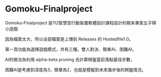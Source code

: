# Gomoku-Finalproject
Gomoku-Finalproject 是112智慧型行動裝置軟體設計課程設計的期末專案五子棋小遊戲

因為檔案太大，所以全部檔案是上傳到 Releases 的 Hostedfile1.0。

第一頁功能為選擇遊戲模式，共有三種，雙人對決、簡單AI、困難AI。

AI的做法為利用 alpha-beta pruning 去計算棋盤當前落點最佳步數，

困難AI是考慮到深度為3，簡單為2，也就是模擬到未來幾步後的棋盤情況。

